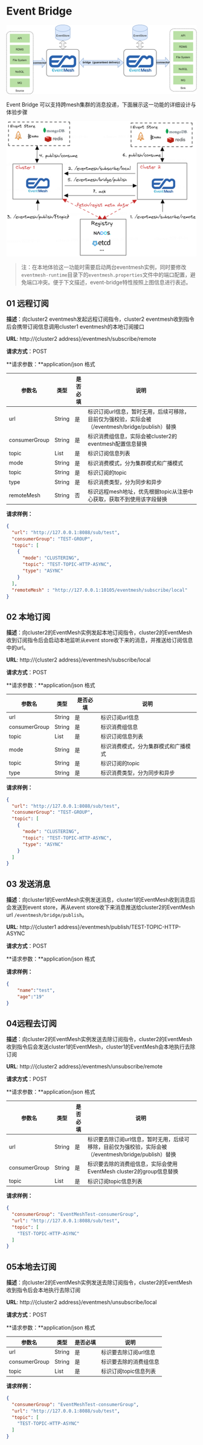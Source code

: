 # Event Bridge

![event-bridge](../../images/eventmesh-bridge.png)

Event Bridge 可以支持跨mesh集群的消息投递，下面展示这一功能的详细设计与体验步骤

![event-bridge-detail](../../images/design-document/event-bridge-detail.png)

> 注：在本地体验这一功能时需要启动两台eventmesh实例，同时要修改`eventmesh-runtime`目录下的`eventmesh.properties`文件中的端口配置，避免端口冲突。便于下文描述，event-bridge特性按照上图信息进行表述。

## 01 远程订阅

**描述**：向cluster2 eventmesh发起远程订阅指令，cluster2 eventmesh收到指令后会携带订阅信息调用cluster1 eventmesh的本地订阅接口

**URL**: http://{cluster2 address}/eventmesh/subscribe/remote

**请求方式**：POST

**请求参数：**application/json 格式

| 参数名        | 类型   | 是否必填 | 说明                                                         |
| ------------- | ------ | -------- | ------------------------------------------------------------ |
| url           | String | 是       | 标识订阅url信息，暂时无用，后续可移除，目前仅为强校验，实际会被（/eventmesh/bridge/publish）替换 |
| consumerGroup | String | 是       | 标识消费组信息，实际会被cluster2的eventmesh配置信息替换      |
| topic         | List   | 是       | 标识订阅信息列表                                             |
| mode          | String | 是       | 标识消费模式，分为集群模式和广播模式                         |
| topic         | String | 是       | 标识订阅的topic                                              |
| type          | String | 是       | 标识消费类型，分为同步和异步                                 |
| remoteMesh    | String | 否       | 标识远程mesh地址，优先根据topic从注册中心获取，获取不到使用该字段替换 |

**请求样例：**

```json
{
  "url": "http://127.0.0.1:8088/sub/test",
  "consumerGroup": "TEST-GROUP",
  "topic": [
    {
      "mode": "CLUSTERING",
      "topic": "TEST-TOPIC-HTTP-ASYNC",
      "type": "ASYNC"
    }
  ],
  "remoteMesh" : "http://127.0.0.1:10105/eventmesh/subscribe/local"
}
```

## 02 本地订阅

**描述**：向cluster2的EventMesh实例发起本地订阅指令，cluster2的EventMesh收到订阅指令后会启动本地监听从event store收下来的消息，并推送给订阅信息中的url。

**URL**: http://{cluster2 address}/eventmesh/subscribe/local

**请求方式**：POST

**请求参数：**application/json 格式

| 参数名        | 类型   | 是否必填 | 说明                                 |
| ------------- | ------ | -------- | ------------------------------------ |
| url           | String | 是       | 标识订阅url信息                      |
| consumerGroup | String | 是       | 标识消费组信息                       |
| topic         | List   | 是       | 标识订阅信息列表                     |
| mode          | String | 是       | 标识消费模式，分为集群模式和广播模式 |
| topic         | String | 是       | 标识订阅的topic                      |
| type          | String | 是       | 标识消费类型，分为同步和异步         |

**请求样例：**

```JSON
{
  "url": "http://127.0.0.1:8088/sub/test",
  "consumerGroup": "TEST-GROUP",
  "topic": [
    {
      "mode": "CLUSTERING",
      "topic": "TEST-TOPIC-HTTP-ASYNC",
      "type": "ASYNC"
    }
  ]
}
```

## 03 发送消息

**描述**：向cluster1的EventMesh实例发送消息，cluster1的EventMesh收到消息后会发送到event store，再从event store收下来消息推送给cluster2的EventMesh url `/eventmesh/bridge/publish`。

**URL**: http://{cluster1 address}/eventmesh/publish/TEST-TOPIC-HTTP-ASYNC

**请求方式**：POST

**请求参数：**application/json 格式

**请求样例：**

```json
{
    "name":"test",
    "age":"19"
}
```

## 04远程去订阅

**描述**：向cluster2的EventMesh实例发送去除订阅指令，cluster2的EventMesh收到指令后会发送cluster1的EventMesh，cluster1的EventMesh会本地执行去除订阅

**URL**: http://{cluster2 address}/eventmesh/unsubscribe/remote

**请求方式**：POST

**请求参数：**application/json 格式

| 参数名        | 类型   | 是否必填 | 说明                                                         |
| ------------- | ------ | -------- | ------------------------------------------------------------ |
| url           | String | 是       | 标识要去除订阅url信息，暂时无用，后续可移除，目前仅为强校验，实际会被（/eventmesh/bridge/publish）替换 |
| consumerGroup | String | 是       | 标识要去除的消费组信息，实际会使用EventMesh cluster2的group信息替换 |
| topic         | List   | 是       | 标识订阅topic信息列表                                        |

**请求样例：**

```json
{
  "consumerGroup": "EventMeshTest-consumerGroup",
  "url": "http://127.0.0.1:8088/sub/test",
  "topic": [
    "TEST-TOPIC-HTTP-ASYNC"
  ]
}
```

## 05本地去订阅

**描述**：向cluster2的EventMesh实例发送去除订阅指令，cluster2的EventMesh收到指令后会本地执行去除订阅

**URL**: http://{cluster2 address}/eventmesh/unsubscribe/local

**请求方式**：POST

**请求参数：**application/json 格式

| 参数名        | 类型   | 是否必填 | 说明                   |
| ------------- | ------ | -------- | ---------------------- |
| url           | String | 是       | 标识要去除订阅url信息  |
| consumerGroup | String | 是       | 标识要去除的消费组信息 |
| topic         | List   | 是       | 标识订阅topic信息列表  |

**请求样例：**

```json
{
  "consumerGroup": "EventMeshTest-consumerGroup",
  "url": "http://127.0.0.1:8088/sub/test",
  "topic": [
    "TEST-TOPIC-HTTP-ASYNC"
  ]
}
```